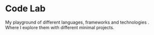 # Code Lab

My playground of different languages, frameworks and technologies . Where I explore them with different minimal projects.